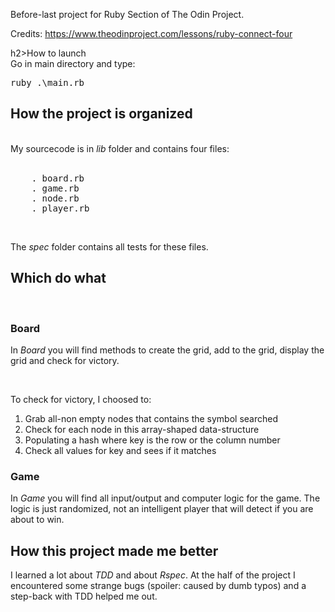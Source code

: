Before-last project for Ruby Section of The Odin Project.

Credits:
https://www.theodinproject.com/lessons/ruby-connect-four


h2>How to launch</h2><br>
Go in main directory and type:
<pre>ruby .\main.rb</pre>

<h2>How the project is organized</h2><br>
My sourcecode is in <em>lib</em> folder and contains four files: <br>
<br>
<pre>
    . board.rb
    . game.rb
    . node.rb
    . player.rb
</pre> <br>

The <em>spec</em> folder contains all tests for these files.

<h2>Which do what</h2>
 <br>
 <h3>Board</h3>

 In <em>Board</em> you will find methods to create the grid, add to the grid, display the grid and check for victory.

 <br>

 To check for victory, I choosed to:
 <ol>
    <li>Grab all-non empty nodes that contains the symbol searched</li>
    <li>Check for each node in this array-shaped data-structure</li>
    <li>Populating a hash where key is the row or the column number</li>
    <li>Check all values for key and sees if it matches</li>
 </ol>

  <h3>Game</h3>

   In <em>Game</em> you will find all input/output and computer logic for the game. The logic is just randomized, not an intelligent player that will detect if you are about to win.

   
<h2>How this project made me better</h2>

I learned a lot about <em>TDD</em> and about <em>Rspec</em>. At the half of the project I encountered some strange bugs (spoiler: caused by dumb typos) and a step-back with TDD helped me out.


